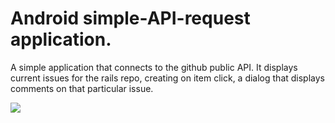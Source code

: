 # Android simple-API-request application.
 A simple application that connects to the github public API.
 It displays current issues for the rails repo, creating on item click, a dialog that displays comments on that particular issue. 
 
 
 ![](https://github.com/lighterletter/VineAudition/blob/master/sample/issuesappsample.gif)
